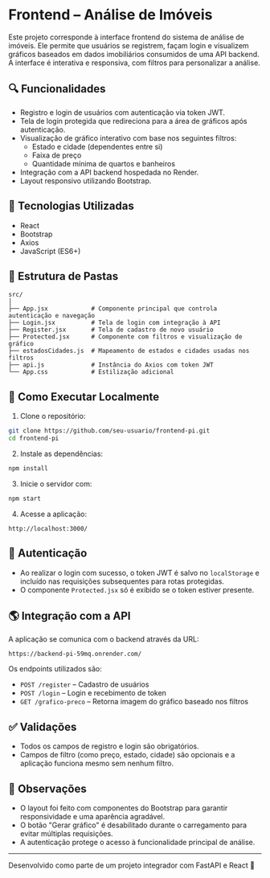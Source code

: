
# Frontend – Análise de Imóveis

Este projeto corresponde à interface frontend do sistema de análise de imóveis. Ele permite que usuários se registrem, façam login e visualizem gráficos baseados em dados imobiliários consumidos de uma API backend. A interface é interativa e responsiva, com filtros para personalizar a análise.

## 🔍 Funcionalidades

- Registro e login de usuários com autenticação via token JWT.
- Tela de login protegida que redireciona para a área de gráficos após autenticação.
- Visualização de gráfico interativo com base nos seguintes filtros:
  - Estado e cidade (dependentes entre si)
  - Faixa de preço
  - Quantidade mínima de quartos e banheiros
- Integração com a API backend hospedada no Render.
- Layout responsivo utilizando Bootstrap.

## 🧰 Tecnologias Utilizadas

- React
- Bootstrap
- Axios
- JavaScript (ES6+)

## 📂 Estrutura de Pastas

```
src/
│
├── App.jsx            # Componente principal que controla autenticação e navegação
├── Login.jsx          # Tela de login com integração à API
├── Register.jsx       # Tela de cadastro de novo usuário
├── Protected.jsx      # Componente com filtros e visualização de gráfico
├── estadosCidades.js  # Mapeamento de estados e cidades usadas nos filtros
├── api.js             # Instância do Axios com token JWT
└── App.css            # Estilização adicional
```

## 🚀 Como Executar Localmente

1. Clone o repositório:
```bash
git clone https://github.com/seu-usuario/frontend-pi.git
cd frontend-pi
```

2. Instale as dependências:
```bash
npm install
```

3. Inicie o servidor com:
```bash
npm start
```

4. Acesse a aplicação:
```
http://localhost:3000/
```

## 🔐 Autenticação

- Ao realizar o login com sucesso, o token JWT é salvo no `localStorage` e incluído nas requisições subsequentes para rotas protegidas.
- O componente `Protected.jsx` só é exibido se o token estiver presente.

## 🌎 Integração com a API

A aplicação se comunica com o backend através da URL:

```
https://backend-pi-59mq.onrender.com/
```

Os endpoints utilizados são:

- `POST /register` – Cadastro de usuários
- `POST /login` – Login e recebimento de token
- `GET /grafico-preco` – Retorna imagem do gráfico baseado nos filtros

## ✅ Validações

- Todos os campos de registro e login são obrigatórios.
- Campos de filtro (como preço, estado, cidade) são opcionais e a aplicação funciona mesmo sem nenhum filtro.

## 📌 Observações

- O layout foi feito com componentes do Bootstrap para garantir responsividade e uma aparência agradável.
- O botão "Gerar gráfico" é desabilitado durante o carregamento para evitar múltiplas requisições.
- A autenticação protege o acesso à funcionalidade principal de análise.

---

Desenvolvido como parte de um projeto integrador com FastAPI e React 🚀
